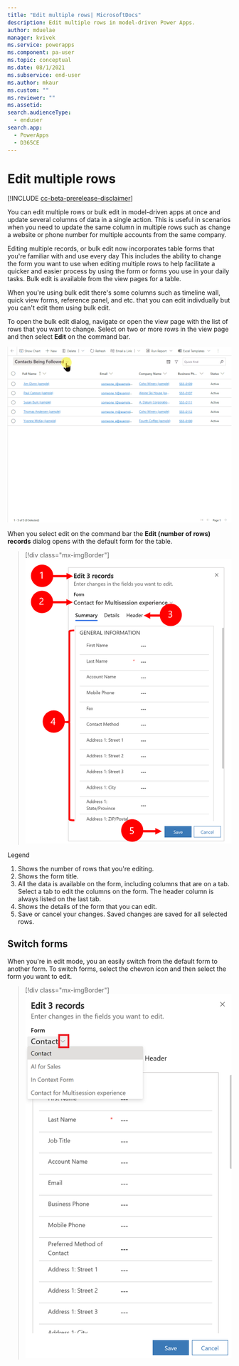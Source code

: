```yaml
---
title: "Edit multiple rows| MicrosoftDocs"
description: Edit multiple rows in model-driven Power Apps.
author: mduelae
manager: kvivek
ms.service: powerapps
ms.component: pa-user
ms.topic: conceptual
ms.date: 08/1/2021
ms.subservice: end-user
ms.author: mkaur
ms.custom: ""
ms.reviewer: ""
ms.assetid: 
search.audienceType: 
  - enduser
search.app: 
  - PowerApps
  - D365CE
---
```


 # Edit multiple rows
 
 [!INCLUDE [cc-beta-prerelease-disclaimer](../includes/cc-beta-prerelease-disclaimer.md)]
 
You can edit multiple rows or bulk edit in model-driven apps at once and update several columns of data in a single action. This is useful in scenarios when you need to update the same column in multiple rows such as change a website or phone number for multiple accounts from the same company.

Editing multiple records, or bulk edit now incorporates table forms that you're familiar with and use every day This includes the ability to change the form you want to use when editing multiple rows to help facilitate a quicker and easier process by using the form or forms you use in your daily tasks. Bulk edit is available from the view pages for a table.  

When you're using bulk edit there's some columns such as timeline wall, quick view forms, reference panel, and etc. that you can edit indivdually but you can't edit them using bulk edit. 

To open the bulk edit dialog, navigate or open the view page with the list of rows that you want to change. Select on two or more rows in the view page and then select **Edit** on the command bar.

![Edit multiple rows.](media/bulk-edit.gif "Edit multiple rows")


When you select edit on the command bar the **Edit (number of rows) records** dialog opens with the default form for the table.

> [!div class="mx-imgBorder"]
> ![How to user bulk edit](media/bulk-edit-legend.png "How to use bulk edit")

Legend

1. Shows the number of rows that you're editing.
2. Shows the form title. 
3. All the data is available on the form, including columns that are on a tab. Select a tab to edit the columns on the form. The header column is always listed on the last tab. 
4. Shows the details of the form that you can edit.
5. Save or cancel your changes. Saved changes are saved for all selected rows.

## Switch forms

When you're in edit mode, you an easily switch from the default form to another form. To switch forms, select the chevron icon and then select the form you want to edit.

> [!div class="mx-imgBorder"]
> ![Switch to another form.](media/bult-edit-change-form.png "Switch to another form.")

